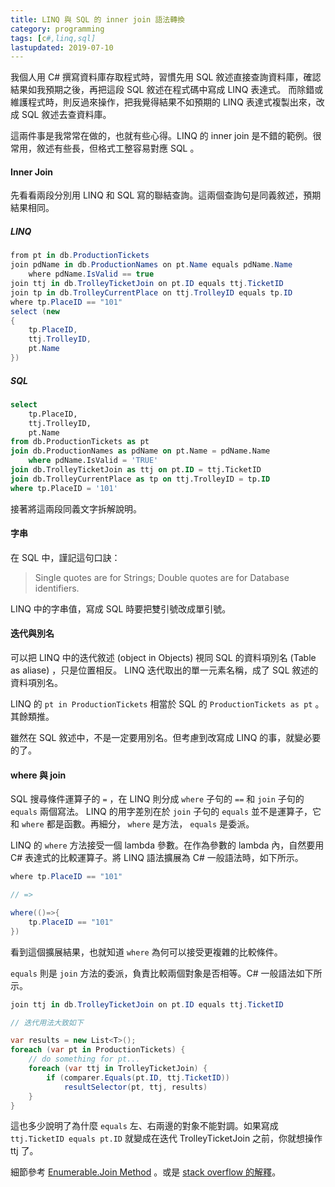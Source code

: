 ```yaml
---
title: LINQ 與 SQL 的 inner join 語法轉換
category: programming
tags: [c#,linq,sql]
lastupdated: 2019-07-10
---
```


我個人用 C# 撰寫資料庫存取程式時，習慣先用 SQL 敘述直接查詢資料庫，確認結果如我預期之後，再把這段 SQL 敘述在程式碼中寫成 LINQ 表達式。
而除錯或維護程式時，則反過來操作，把我覺得結果不如預期的 LINQ 表達式複製出來，改成 SQL 敘述去查資料庫。

這兩件事是我常常在做的，也就有些心得。LINQ 的 inner join 是不錯的範例。很常用，敘述有些長，但格式工整容易對應 SQL 。

<!--more-->

#### Inner Join

先看看兩段分別用 LINQ 和 SQL 寫的聯結查詢。這兩個查詢句是同義敘述，預期結果相同。

##### LINQ

```csharp
from pt in db.ProductionTickets
join pdName in db.ProductionNames on pt.Name equals pdName.Name 
    where pdName.IsValid == true
join ttj in db.TrolleyTicketJoin on pt.ID equals ttj.TicketID
join tp in db.TrolleyCurrentPlace on ttj.TrolleyID equals tp.ID
where tp.PlaceID == "101"
select (new
{
    tp.PlaceID,
    ttj.TrolleyID,
    pt.Name
})
```

##### SQL

```sql
select 
    tp.PlaceID, 
    ttj.TrolleyID, 
    pt.Name
from db.ProductionTickets as pt
join db.ProductionNames as pdName on pt.Name = pdName.Name
    where pdName.IsValid = 'TRUE'
join db.TrolleyTicketJoin as ttj on pt.ID = ttj.TicketID
join db.TrolleyCurrentPlace as tp on ttj.TrolleyID = tp.ID
where tp.PlaceID = '101'
```

接著將這兩段同義文字拆解說明。

#### 字串

在 SQL 中，謹記這句口訣：

<blockquote>
Single quotes are for Strings; Double quotes are for Database identifiers.
</blockquote>

LINQ 中的字串值，寫成 SQL 時要把雙引號改成單引號。

#### 迭代與別名 

可以把 LINQ 中的迭代敘述 (object in Objects) 視同 SQL 的資料項別名 (Table as aliase) ，只是位置相反。
LINQ 迭代取出的單一元素名稱，成了 SQL 敘述的資料項別名。

LINQ 的 `pt in ProductionTickets` 相當於 SQL 的 `ProductionTickets as pt` 。其餘類推。

雖然在 SQL 敘述中，不是一定要用別名。但考慮到改寫成 LINQ 的事，就變必要的了。

#### where 與 join

SQL 搜尋條件運算子的 `=` ，在 LINQ 則分成 `where` 子句的 `==` 和 `join` 子句的 `equals` 兩個寫法。
LINQ 的用字差別在於 `join` 子句的 `equals` 並不是運算子，它和 `where` 都是函數。再細分， `where` 是方法， `equals` 是委派。

LINQ 的 `where` 方法接受一個 lambda 參數。在作為參數的 lambda 內，自然要用 C# 表達式的比較運算子。將 LINQ 語法擴展為 C# 一般語法時，如下所示。

```csharp
where tp.PlaceID == "101"

// =>

where(()=>{
    tp.PlaceID == "101"
})
```

看到這個擴展結果，也就知道 `where` 為何可以接受更複雜的比較條件。

`equals` 則是 `join` 方法的委派，負責比較兩個對象是否相等。C# 一般語法如下所示。

```csharp
join ttj in db.TrolleyTicketJoin on pt.ID equals ttj.TicketID

// 迭代用法大致如下

var results = new List<T>();
foreach (var pt in ProductionTickets) {
    // do something for pt...
    foreach (var ttj in TrolleyTicketJoin) {
        if (comparer.Equals(pt.ID, ttj.TicketID))
            resultSelector(pt, ttj, results)
    }
}
```

這也多少說明了為什麼 `equals` 左、右兩邊的對象不能對調。如果寫成 `ttj.TicketID equals pt.ID` 就變成在迭代 TrolleyTicketJoin 之前，你就想操作 ttj 了。

細節參考 [Enumerable.Join Method](https://docs.microsoft.com/zh-tw/dotnet/api/system.linq.enumerable.join?view=netcore-2.2) 。或是 [stack overflow 的解釋](https://stackoverflow.com/a/1123896)。